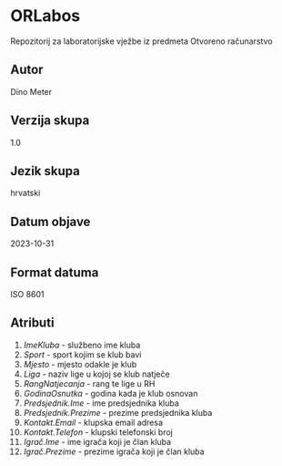 # ORLabos
Repozitorij za laboratorijske vježbe iz predmeta Otvoreno računarstvo

## Autor
Dino Meter

## Verzija skupa
1.0

## Jezik skupa
hrvatski

## Datum objave
2023-10-31

## Format datuma
ISO 8601

## Atributi
1. *ImeKluba* - službeno ime kluba
2. *Sport* - sport kojim se klub bavi
3. *Mjesto* - mjesto odakle je klub
4. *Liga* - naziv lige u kojoj se klub natječe
5. *RangNatjecanja* - rang te lige u RH
6. *GodinaOsnutka* - godina kada je klub osnovan
7. *Predsjednik.Ime* - ime predsjednika kluba
8. *Predsjednik.Prezime* - prezime predsjednika kluba
9. *Kontakt.Email* - klupska email adresa
10. *Kontakt.Telefon* - klupski telefonski broj
11. *Igrač.Ime* - ime igrača koji je član kluba
12. *Igrač.Prezime* - prezime igrača koji je član kluba
